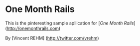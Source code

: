 # One Month Rails

This is the pinteresting sample apllication for
[*One Month Rails*] (http://onemonthrails.com)

By [Vincent REHM] (http://twitter.com/vrehm)